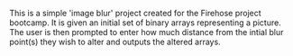 This is a simple 'image blur' project created for the Firehose project bootcamp. It is given an initial set of binary arrays
representing a picture. The user is then prompted to enter how much distance from the intial blur point(s) they wish to alter and
outputs the altered arrays.
